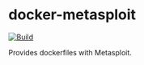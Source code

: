 # docker-metasploit

[![Build](https://github.com/diodonfrost/docker-metasploit/workflows/Push/badge.svg)](https://github.com/diodonfrost/docker-metasploit/actions)

Provides dockerfiles with Metasploit.
